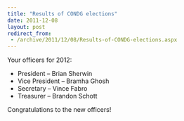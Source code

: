 ```yaml
---
title: "Results of CONDG elections"
date: 2011-12-08
layout: post
redirect_from:
 - /archive/2011/12/08/Results-of-CONDG-elections.aspx
---
```


Your officers for 2012:

- President – Brian Sherwin
- Vice President – Bramha Ghosh
- Secretary – Vince Fabro
- Treasurer – Brandon Schott


Congratulations to the new officers!
